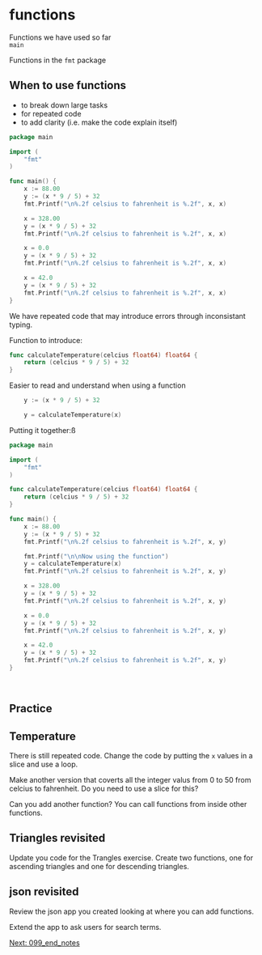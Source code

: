 # functions

Functions we have used so far  
`main`

Functions in the `fmt` package


## When to use functions
- to break down large tasks
- for repeated code
- to add clarity (i.e. make the code explain itself)

```go
package main

import (
	"fmt"
)

func main() {
	x := 88.00
	y := (x * 9 / 5) + 32
	fmt.Printf("\n%.2f celsius to fahrenheit is %.2f", x, x)

	x = 328.00
	y = (x * 9 / 5) + 32
	fmt.Printf("\n%.2f celsius to fahrenheit is %.2f", x, x)

	x = 0.0
	y = (x * 9 / 5) + 32
	fmt.Printf("\n%.2f celsius to fahrenheit is %.2f", x, x)

	x = 42.0
	y = (x * 9 / 5) + 32
	fmt.Printf("\n%.2f celsius to fahrenheit is %.2f", x, x)
}
```

We have repeated code that may introduce errors through inconsistant typing.

Function to introduce:
```go
func calculateTemperature(celcius float64) float64 {
	return (celcius * 9 / 5) + 32
}
```

Easier to read and understand when using a function
```go
	y := (x * 9 / 5) + 32

	y = calculateTemperature(x)
```

Putting it together:ß
```go
package main

import (
	"fmt"
)

func calculateTemperature(celcius float64) float64 {
	return (celcius * 9 / 5) + 32
}

func main() {
	x := 88.00
	y := (x * 9 / 5) + 32
	fmt.Printf("\n%.2f celsius to fahrenheit is %.2f", x, y)

	fmt.Printf("\n\nNow using the function")
	y = calculateTemperature(x)
	fmt.Printf("\n%.2f celsius to fahrenheit is %.2f", x, y)

	x = 328.00
	y = (x * 9 / 5) + 32
	fmt.Printf("\n%.2f celsius to fahrenheit is %.2f", x, y)

	x = 0.0
	y = (x * 9 / 5) + 32
	fmt.Printf("\n%.2f celsius to fahrenheit is %.2f", x, y)

	x = 42.0
	y = (x * 9 / 5) + 32
	fmt.Printf("\n%.2f celsius to fahrenheit is %.2f", x, y)
}
```
<br />

## Practice

## Temperature
There is still repeated code. Change the code by putting  the `x` values in a slice and use a loop.

Make another version that coverts all the integer valus from 0 to 50 from celcius to fahrenheit. Do you need to use a slice for this?

Can you add another function? You can call functions from inside other functions.

## Triangles revisited
Update you code for the Trangles exercise. Create two functions, one for ascending triangles and one for descending triangles.

## json revisited
Review the json app you created looking at where you can add functions. 

Extend the app to ask users for search terms.


[Next: 099_end_notes](/099_end_notes.md)